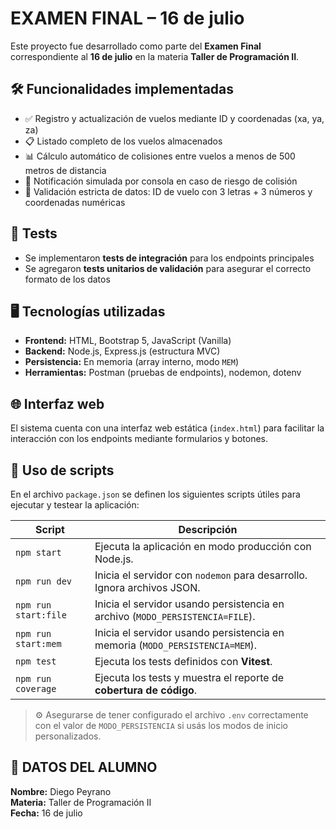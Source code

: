 # EXAMEN FINAL – 16 de julio

Este proyecto fue desarrollado como parte del **Examen Final** correspondiente al **16 de julio** en la materia **Taller de Programación II**.

## 🛠️ Funcionalidades implementadas

- ✅ Registro y actualización de vuelos mediante ID y coordenadas (xa, ya, za)
- 📋 Listado completo de los vuelos almacenados
- 📊 Cálculo automático de colisiones entre vuelos a menos de 500 metros de distancia
- 🔔 Notificación simulada por consola en caso de riesgo de colisión
- 🔢 Validación estricta de datos: ID de vuelo con 3 letras + 3 números y coordenadas numéricas

## 🧪 Tests

- Se implementaron **tests de integración** para los endpoints principales
- Se agregaron **tests unitarios de validación** para asegurar el correcto formato de los datos

## 🖥️ Tecnologías utilizadas

- **Frontend:** HTML, Bootstrap 5, JavaScript (Vanilla)
- **Backend:** Node.js, Express.js (estructura MVC)
- **Persistencia:** En memoria (array interno, modo `MEM`)
- **Herramientas:** Postman (pruebas de endpoints), nodemon, dotenv

## 🌐 Interfaz web

El sistema cuenta con una interfaz web estática (`index.html`) para facilitar la interacción con los endpoints mediante formularios y botones.

## 🔧 Uso de scripts

En el archivo `package.json` se definen los siguientes scripts útiles para ejecutar y testear la aplicación:

| Script           | Descripción                                                                 |
|------------------|-----------------------------------------------------------------------------|
| `npm start`       | Ejecuta la aplicación en modo producción con Node.js.                     |
| `npm run dev`     | Inicia el servidor con `nodemon` para desarrollo. Ignora archivos JSON.   |
| `npm run start:file` | Inicia el servidor usando persistencia en archivo (`MODO_PERSISTENCIA=FILE`). |
| `npm run start:mem`  | Inicia el servidor usando persistencia en memoria (`MODO_PERSISTENCIA=MEM`). |
| `npm test`        | Ejecuta los tests definidos con **Vitest**.                                |
| `npm run coverage`| Ejecuta los tests y muestra el reporte de **cobertura de código**.         |

> ⚙️ Asegurarse de tener configurado el archivo `.env` correctamente con el valor de `MODO_PERSISTENCIA` si usás los modos de inicio personalizados.


## 📁 DATOS DEL ALUMNO

**Nombre:** Diego Peyrano  
**Materia:** Taller de Programación II  
**Fecha:** 16 de julio  
